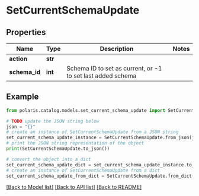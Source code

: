 <!--

 Licensed to the Apache Software Foundation (ASF) under one
 or more contributor license agreements.  See the NOTICE file
 distributed with this work for additional information
 regarding copyright ownership.  The ASF licenses this file
 to you under the Apache License, Version 2.0 (the
 "License"); you may not use this file except in compliance
 with the License.  You may obtain a copy of the License at

   http://www.apache.org/licenses/LICENSE-2.0

 Unless required by applicable law or agreed to in writing,
 software distributed under the License is distributed on an
 "AS IS" BASIS, WITHOUT WARRANTIES OR CONDITIONS OF ANY
 KIND, either express or implied.  See the License for the
 specific language governing permissions and limitations
 under the License.

-->
# SetCurrentSchemaUpdate

## Properties

Name | Type | Description | Notes
------------ | ------------- | ------------- | -------------
**action** | **str** |  | 
**schema_id** | **int** | Schema ID to set as current, or -1 to set last added schema | 

## Example

```python
from polaris.catalog.models.set_current_schema_update import SetCurrentSchemaUpdate

# TODO update the JSON string below
json = "{}"
# create an instance of SetCurrentSchemaUpdate from a JSON string
set_current_schema_update_instance = SetCurrentSchemaUpdate.from_json(json)
# print the JSON string representation of the object
print(SetCurrentSchemaUpdate.to_json())

# convert the object into a dict
set_current_schema_update_dict = set_current_schema_update_instance.to_dict()
# create an instance of SetCurrentSchemaUpdate from a dict
set_current_schema_update_from_dict = SetCurrentSchemaUpdate.from_dict(set_current_schema_update_dict)
```
[[Back to Model list]](../README.md#documentation-for-models) [[Back to API list]](../README.md#documentation-for-api-endpoints) [[Back to README]](../README.md)


